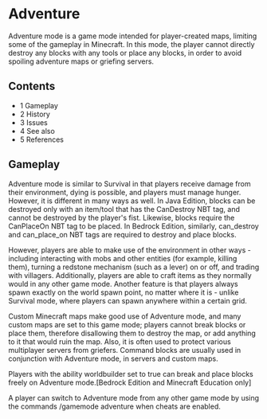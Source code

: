# Adventure
Adventure mode is a game mode intended for player-created maps, limiting some of the gameplay in Minecraft. In this mode, the player cannot directly destroy any blocks with any tools or place any blocks, in order to avoid spoiling adventure maps or griefing servers.

## Contents
- 1 Gameplay
- 2 History
- 3 Issues
- 4 See also
- 5 References

## Gameplay
Adventure mode is similar to Survival in that players receive damage from their environment, dying is possible, and players must manage hunger. However, it is different in many ways as well. In Java Edition, blocks can be destroyed only with an item/tool that has the CanDestroy NBT tag, and cannot be destroyed by the player's fist. Likewise, blocks require the CanPlaceOn NBT tag to be placed. In Bedrock Edition, similarly, can_destroy and can_place_on NBT tags are required to destroy and place blocks. 

However, players are able to make use of the environment in other ways - including interacting with mobs and other entities (for example, killing them), turning a redstone mechanism (such as a lever) on or off, and trading with villagers. Additionally, players are able to craft items as they normally would in any other game mode. Another feature is that players always spawn exactly on the world spawn point, no matter where it is - unlike Survival mode, where players can spawn anywhere within a certain grid.

Custom Minecraft maps make good use of Adventure mode, and many custom maps are set to this game mode; players cannot break blocks or place them, therefore disallowing them to destroy the map, or add anything to it that would ruin the map. Also, it is often used to protect various multiplayer servers from griefers. Command blocks are usually used in conjunction with Adventure mode, in servers and custom maps.

Players with the ability worldbuilder set to true can break and place blocks freely on Adventure mode.‌[Bedrock Edition and Minecraft Education  only]

A player can switch to Adventure mode from any other game mode by using the commands /gamemode adventure when cheats are enabled.

